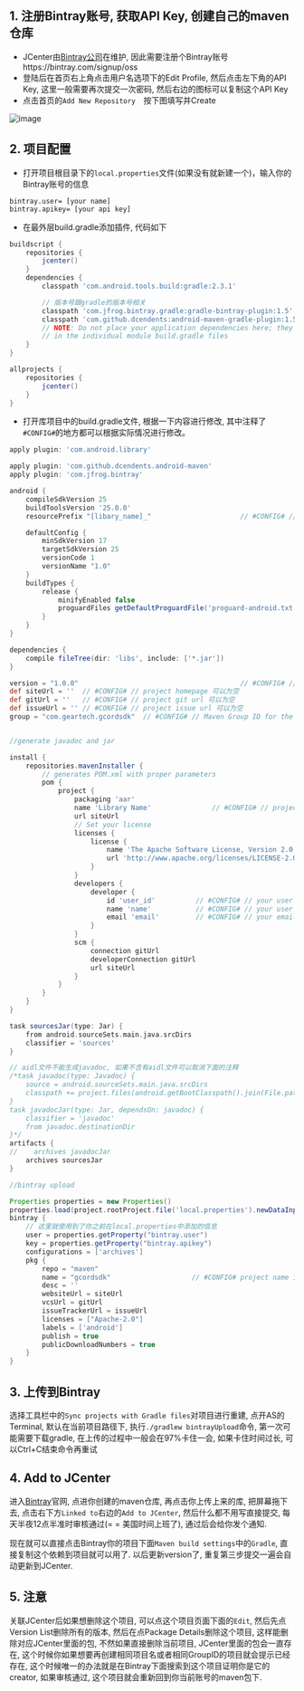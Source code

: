 ## 1. 注册Bintray账号, 获取API Key, 创建自己的maven仓库

* JCenter由[Bintray公司](https://bintray.com)在维护, 因此需要注册个Bintray账号https://bintray.com/signup/oss
* 登陆后在首页右上角点击用户名选项下的Edit Profile, 然后点击左下角的API Key, 这里一般需要再次提交一次密码, 然后右边的图标可以复制这个API Key
* 点击首页的`Add New Repository  `按下图填写并Create

![image](https://github.com/xuuuu/Pictures/blob/master/bintray_create_maven_repository.png?raw=true)

## 2. 项目配置

* 打开项目根目录下的`local.properties`文件(如果没有就新建一个)，输入你的Bintray账号的信息

```
bintray.user= [your name]
bintray.apikey= [your api key]
```

* 在最外层build.gradle添加插件, 代码如下

```gradle
buildscript {
    repositories {
        jcenter()
    }
    dependencies {
        classpath 'com.android.tools.build:gradle:2.3.1'

        // 版本号跟gradle的版本号相关
        classpath 'com.jfrog.bintray.gradle:gradle-bintray-plugin:1.5'
        classpath 'com.github.dcendents:android-maven-gradle-plugin:1.5'
        // NOTE: Do not place your application dependencies here; they belong
        // in the individual module build.gradle files
    }
}

allprojects {
    repositories {
        jcenter()
    }
}
```

* 打开库项目中的build.gradle文件, 根据一下内容进行修改, 其中注释了`#CONFIG#`的地方都可以根据实际情况进行修改。

```gradle
apply plugin: 'com.android.library'

apply plugin: 'com.github.dcendents.android-maven'
apply plugin: 'com.jfrog.bintray'

android {
    compileSdkVersion 25
    buildToolsVersion '25.0.0'
    resourcePrefix "[libary_name]_"                      // #CONFIG# // resource prefix

    defaultConfig {
        minSdkVersion 17
        targetSdkVersion 25
        versionCode 1
        versionName "1.0"
    }
    buildTypes {
        release {
            minifyEnabled false
            proguardFiles getDefaultProguardFile('proguard-android.txt'), 'proguard-rules.pro'
        }
    }
}

dependencies {
    compile fileTree(dir: 'libs', include: ['*.jar'])
}

version = "1.0.0"                                        // #CONFIG# // project version
def siteUrl = ''  // #CONFIG# // project homepage 可以为空
def gitUrl = ''   // #CONFIG# // project git url 可以为空
def issueUrl = '' // #CONFIG# // project issue url 可以为空
group = "com.geartech.gcordsdk"  // #CONFIG# // Maven Group ID for the artifact (pageckage name is ok)


//generate javadoc and jar

install {
    repositories.mavenInstaller {
        // generates POM.xml with proper parameters
        pom {
            project {
                packaging 'aar'
                name 'Library Name'               // #CONFIG# // project title
                url siteUrl
                // Set your license
                licenses {
                    license {
                        name 'The Apache Software License, Version 2.0'
                        url 'http://www.apache.org/licenses/LICENSE-2.0.txt'
                    }
                }
                developers {
                    developer {
                        id 'user_id'          // #CONFIG# // your user id (you can write your nickname)
                        name 'name'           // #CONFIG# // your user name
                        email 'email'         // #CONFIG# // your email
                    }
                }
                scm {
                    connection gitUrl
                    developerConnection gitUrl
                    url siteUrl
                }
            }
        }
    }
}

task sourcesJar(type: Jar) {
    from android.sourceSets.main.java.srcDirs
    classifier = 'sources'
}

// aidl文件不能生成javadoc, 如果不含有aidl文件可以取消下面的注释
/*task javadoc(type: Javadoc) {
    source = android.sourceSets.main.java.srcDirs
    classpath += project.files(android.getBootClasspath().join(File.pathSeparator))
}
task javadocJar(type: Jar, dependsOn: javadoc) {
    classifier = 'javadoc'
    from javadoc.destinationDir
}*/
artifacts {
//    archives javadocJar
    archives sourcesJar
}

//bintray upload

Properties properties = new Properties()
properties.load(project.rootProject.file('local.properties').newDataInputStream())
bintray {
	// 这里就使用到了你之前在local.properties中添加的信息
    user = properties.getProperty("bintray.user")
    key = properties.getProperty("bintray.apikey")
    configurations = ['archives']
    pkg {
        repo = "maven"
        name = "gcordsdk"                    // #CONFIG# project name in jcenter
        desc = ''
        websiteUrl = siteUrl
        vcsUrl = gitUrl
        issueTrackerUrl = issueUrl
        licenses = ["Apache-2.0"]
        labels = ['android']
        publish = true
        publicDownloadNumbers = true
    }
}
```

## 3. 上传到Bintray

选择工具栏中的`Sync projects with Gradle files`对项目进行重建, 点开AS的Terminal, 默认在当前项目路径下, 执行`./gradlew bintrayUpload`命令, 第一次可能需要下载gradle, 在上传的过程中一般会在97%卡住一会, 如果卡住时间过长, 可以Ctrl+C结束命令再重试

## 4. Add to JCenter

进入[Bintray](https://bintray.com)官网, 点进你创建的maven仓库, 再点击你上传上来的库, 把屏幕拖下去, 点击右下方`Linked to`右边的`Add to JCenter`, 然后什么都不用写直接提交, 每天半夜12点半准时审核通过(= = 美国时间上班了), 通过后会给你发个通知.

现在就可以直接点击Bintray你的项目下面`Maven build settings`中的`Gradle`, 直接复制这个依赖到项目就可以用了. 以后更新version了, 重复第三步提交一遍会自动更新到JCenter.

## 5. 注意

关联JCenter后如果想删除这个项目, 可以点这个项目页面下面的`Edit`, 然后先点Version List删除所有的版本, 然后在点Package Details删除这个项目, 这样能删除对应JCenter里面的包, 不然如果直接删除当前项目, JCenter里面的包会一直存在, 这个时候你如果想要再创建相同项目名或者相同GroupID的项目就会提示已经存在, 这个时候唯一的办法就是在Bintray下面搜索到这个项目证明你是它的creator, 如果审核通过, 这个项目就会重新回到你当前账号的maven包下.